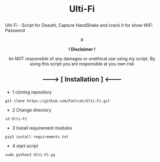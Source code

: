 # <p align="center"><b>Ulti-Fi</b></p>

Ulti-Fi - Script for Deauth, Capture HandShake and crack it for show WiFi Password
<div align="center">
# <p align="center"><b>! Disclaimer !</b></p>
Im NOT responsible of any damages or unethical use using my script.
By using this script you are responsible at you own risk
</div>

## <p align="center"><b>---> [ Installation ] <---</b></p>
- 1 cloning repository
```
git clone https://github.com/Fattcat/Ulti-Fi.git
```
- 2 Change directory
```
cd Ulti-Fi
```
- 3 Install requirement modules
```
pip3 install requirements.txt
```
- 4 start script
```
sudo python3 Ulti-Fi.py
```
